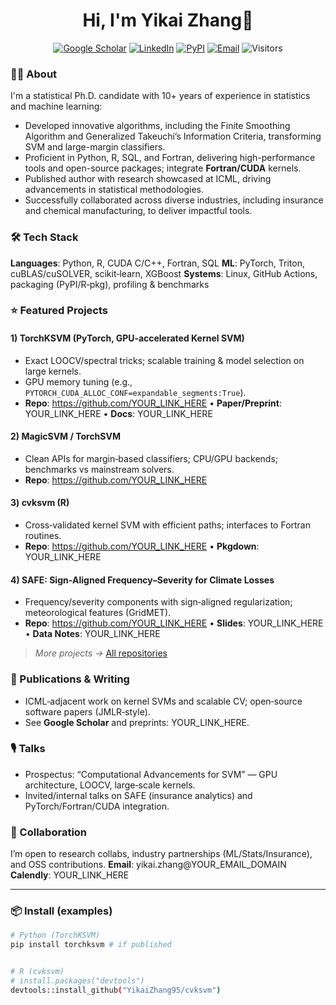 <h1 align="center">Hi, I'm Yikai Zhang👋</h1>
<p align="center">
<a href="https://scholar.google.com/YOUR_LINK_HERE"><img alt="Google Scholar" src="https://img.shields.io/badge/Scholar-4285F4?logo=google-scholar&logoColor=white"></a>
<a href="https://www.linkedin.com/in/yikai-zhang-66a01b160"><img alt="LinkedIn" src="https://img.shields.io/badge/LinkedIn-0A66C2?logo=linkedin&logoColor=white"></a>
<a href="https://pypi.org/user/yikaizhang/"><img alt="PyPI" src="https://img.shields.io/badge/PyPI-3775A9?logo=pypi&logoColor=white"></a>
<a href="mailto:yikai.zhang@uiowa.edu"><img alt="Email" src="https://img.shields.io/badge/Email-181717?logo=gmail&logoColor=white"></a>
<img alt="Visitors" src="https://komarev.com/ghpvc/?username=YikaiZhang95&style=flat">
</p>


### 🧑‍🔬 About
I'm a statistical Ph.D. candidate with 10+ years of experience in statistics and machine learning:
- Developed innovative algorithms, including the Finite Smoothing Algorithm and Generalized Takeuchi’s Information Criteria, transforming SVM and large-margin classifiers.
- Proficient in Python, R, SQL, and Fortran, delivering high-performance tools and open-source packages; integrate **Fortran/CUDA** kernels.
- Published author with research showcased at ICML, driving advancements in statistical methodologies.
- Successfully collaborated across diverse industries, including insurance and chemical manufacturing, to deliver impactful tools.


### 🛠️ Tech Stack
**Languages**: Python, R, CUDA C/C++, Fortran, SQL
**ML**: PyTorch, Triton, cuBLAS/cuSOLVER, scikit‑learn, XGBoost
**Systems**: Linux, GitHub Actions, packaging (PyPI/R‑pkg), profiling & benchmarks


### ⭐ Featured Projects


#### 1) TorchKSVM (PyTorch, GPU‑accelerated Kernel SVM)
- Exact LOOCV/spectral tricks; scalable training & model selection on large kernels.
- GPU memory tuning (e.g., `PYTORCH_CUDA_ALLOC_CONF=expandable_segments:True`).
- **Repo**: https://github.com/YOUR_LINK_HERE • **Paper/Preprint**: YOUR_LINK_HERE • **Docs**: YOUR_LINK_HERE


#### 2) MagicSVM / TorchSVM
- Clean APIs for margin‑based classifiers; CPU/GPU backends; benchmarks vs mainstream solvers.
- **Repo**: https://github.com/YOUR_LINK_HERE


#### 3) cvksvm (R)
- Cross‑validated kernel SVM with efficient paths; interfaces to Fortran routines.
- **Repo**: https://github.com/YOUR_LINK_HERE • **Pkgdown**: YOUR_LINK_HERE


#### 4) SAFE: Sign‑Aligned Frequency–Severity for Climate Losses
- Frequency/severity components with sign‑aligned regularization; meteorological features (GridMET).
- **Repo**: https://github.com/YOUR_LINK_HERE • **Slides**: YOUR_LINK_HERE • **Data Notes**: YOUR_LINK_HERE



> _More projects →_ [All repositories](https://github.com/YikaiZhang95?tab=repositories)


### 📄 Publications & Writing
- ICML‑adjacent work on kernel SVMs and scalable CV; open‑source software papers (JMLR‑style).
- See **Google Scholar** and preprints: YOUR_LINK_HERE.


### 🎙️ Talks
- Prospectus: “Computational Advancements for SVM” — GPU architecture, LOOCV, large‑scale kernels.
- Invited/internal talks on SAFE (insurance analytics) and PyTorch/Fortran/CUDA integration.


### 🤝 Collaboration
I’m open to research collabs, industry partnerships (ML/Stats/Insurance), and OSS contributions.
**Email**: yikai.zhang@YOUR_EMAIL_DOMAIN
**Calendly**: YOUR_LINK_HERE


---


### 📦 Install (examples)
```bash
# Python (TorchKSVM)
pip install torchksvm # if published


# R (cvksvm)
# install.packages("devtools")
devtools::install_github("YikaiZhang95/cvksvm")
